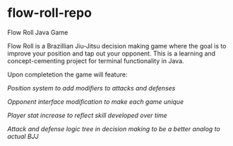 # flow-roll-repo
Flow Roll Java Game

Flow Roll is a Brazillian Jiu-Jitsu decision making game where the goal
is to improve your position and tap out your opponent. This is a learning
and concept-cementing project for terminal functionality in Java.

Upon completetion the game will feature:

*Position system to add modifiers to attacks and defenses*

*Opponent interface modification to make each game unique*

*Player stat increase to reflect skill developed over time*

*Attack and defense logic tree in decision making to be a better analog to actual BJJ*



